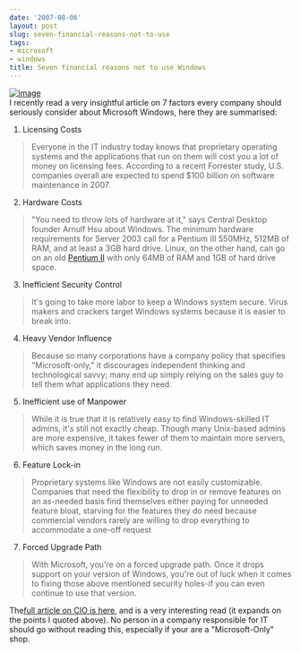 ```yaml
---
date: '2007-08-06'
layout: post
slug: seven-financial-reasons-not-to-use
tags:
- microsoft
- windows
title: Seven financial reasons not to use Windows
---
```


[![image](http://img516.imageshack.us/img516/8713/windowslogo2oy4.jpg)](http://img516.imageshack.us/my.php?image=windowslogo2oy4.jpg)  
I recently read a very insightful article on 7 factors every company
should seriously consider about Microsoft Windows, here they are
summarised:  
  
1. Licensing Costs  
> Everyone in the IT industry today knows that proprietary operating
> systems and the applications that run on them will cost you a lot of
> money on licensing fees. According to a recent Forrester study, U.S.
> companies overall are expected to spend $100 billion on software
> maintenance in 2007.

2. Hardware Costs  
> "You need to throw lots of hardware at it," says Central Desktop
> founder Arnulf Hsu about Windows. The minimum hardware requirements
> for Server 2003 call for a Pentium III 550MHz, 512MB of RAM, and at
> least a 3GB hard drive. Linux, on the other hand, can go on an old
> [Pentium
> II](http://www.cio.com/article/126950/subject/Intel+Pentium+Processors "More stories related to Intel Pentium Processors")
> with only 64MB of RAM and 1GB of hard drive space.  

  
3. Inefficient Security Control  
> It's going to take more labor to keep a Windows system secure. Virus
> makers and crackers target Windows systems because it is easier to
> break into.

  
4. Heavy Vendor Influence  
> Because so many corporations have a company policy that specifies
> "Microsoft-only," it discourages independent thinking and
> technological savvy; many end up simply relying on the sales guy to
> tell them what applications they need.

5. Inefficient use of Manpower  
> While it is true that it is relatively easy to find Windows-skilled IT
> admins, it's still not exactly cheap. Though many Unix-based admins
> are more expensive, it takes fewer of them to maintain more servers,
> which saves money in the long run.

6. Feature Lock-in  
> Proprietary systems like Windows are not easily customizable.
> Companies that need the flexibility to drop in or remove features on
> an as-needed basis find themselves either paying for unneeded feature
> bloat, starving for the features they do need because commercial
> vendors rarely are willing to drop everything to accommodate a one-off
> request

7. Forced Upgrade Path  
> With Microsoft, you're on a forced upgrade path. Once it drops support
> on your version of Windows, you're out of luck when it comes to fixing
> those above mentioned security holes-if you can even continue to use
> that version.

The[full article on CIO is here](http://www.cio.com/article/126950/),
and is a very interesting read (it expands on the points I quoted
above). No person in a company responsible for IT should go without
reading this, especially if your are a "Microsoft-Only" shop.